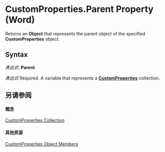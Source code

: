 
# CustomProperties.Parent Property (Word)

Returns an  **Object** that represents the parent object of the specified **CustomProperties** object.


## Syntax

 _表达式_. **Parent**

 _表达式_ Required. A variable that represents a **[CustomProperties](8b4248a1-7e1f-dbbd-37ab-f52a2d1ee505.md)** collection.


## 另请参阅


#### 概念


[CustomProperties Collection](8b4248a1-7e1f-dbbd-37ab-f52a2d1ee505.md)
#### 其他资源


[CustomProperties Object Members](http://msdn.microsoft.com/library/ff823b6b-c9aa-ff07-9989-d27456e6fef9%28Office.15%29.aspx)